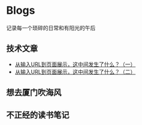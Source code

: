 # Blogs
记录每一个琐碎的日常和有阳光的午后

## 技术文章
- [从输入URL到页面展示，这中间发生了什么？（一）](https://github.com/lyx-jay/Blogs/issues/2)
- [从输入URL到页面展示，这中间发生了什么？（二）](https://github.com/lyx-jay/Blogs/issues/3)

## 想去厦门吹海风

## 不正经的读书笔记
